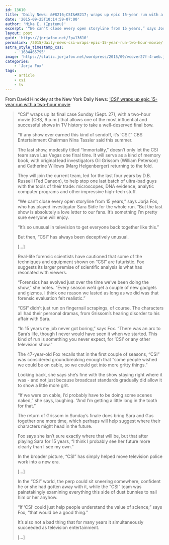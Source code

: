 ```yaml
---
id: 13610
title: 'Daily News: &#8216;CSI&#8217; wraps up epic 15-year run with a two-hour movie'
date: '2015-09-25T10:14:59-07:00'
author: 'Mika E. (Ipstenu)'
excerpt: '“We can’t close every open storyline from 15 years,” says Jorja Fox, who has played investigator Sara Sidle for the whole run. “But the last show is absolutely a love letter to our fans."'
layout: post
guid: 'https://jorjafox.net/?p=13610'
permalink: /2015/daily-news-csi-wraps-epic-15-year-run-two-hour-movie/
astra_style_timestamp_css:
    - '1634465795'
image: 'https://static.jorjafox.net/wordpress/2015/09/vcover27f-4-web.jpg'
categories:
    - 'Jorja Fox'
tags:
    - article
    - csi
    - tv
---
```


From David Hinckley at the New York Daily News: <a href="http://www.nydailynews.com/entertainment/tv/csi-two-hour-goodbye-article-1.2370519">'CSI' wraps up epic 15-year run with a two-hour movie</a>

<blockquote>“CSI” wraps up its final case Sunday (Sept. 27), with a two-hour movie (CBS, 9 p.m.) that allows one of the most influential and successful shows in TV history to take a well-deserved final bow.

“If any show ever earned this kind of sendoff, it’s ‘CSI’,” CBS Entertainment Chairman Nina Tassler said this summer.

The last show, modestly titled “Immortality,” doesn’t only let the CSI team save Las Vegas one final time. It will serve as a kind of memory book, with original lead investigators Gil Grissom (William Peterson) and Catherine Willows (Marg Helgenberger) returning to the fold.

They will join the current team, led for the last four years by D.B. Russell (Ted Danson), to help stop one last batch of ultra-bad guys with the tools of their trade: microscopes, DNA evidence, analytic computer programs and other impressive high-tech stuff.

“We can’t close every open storyline from 15 years,” says Jorja Fox, who has played investigator Sara Sidle for the whole run. “But the last show is absolutely a love letter to our fans. It’s something I’m pretty sure everyone will enjoy.

“It’s so unusual in television to get everyone back together like this.”

But then, “CSI” has always been deceptively unusual.

[...]

Real-life forensic scientists have cautioned that some of the techniques and equipment shown on “CSI” are futuristic. Fox suggests its larger premise of scientific analysis is what has resonated with viewers.

“Forensics has evolved just over the time we’ve been doing the show,” she notes. “Every season we’d get a couple of new gadgets and gizmos. I think one reason we lasted as long as we did was that forensic evaluation felt realistic.”

“CSI” didn’t just run on fingernail scrapings, of course. The characters all had their personal dramas, from Grissom’s hearing disorder to his affair with Sara.

“In 15 years my job never got boring,” says Fox. “There was an arc to Sara’s life, though I never would have seen it when we started. This kind of run is something you never expect, for ‘CSI’ or any other television show.”

The 47-year-old Fox recalls that in the first couple of seasons, “CSI” was considered groundbreaking enough that “some people wished we could be on cable, so we could get into more gritty things.”

Looking back, she says she’s fine with the show staying right where it was - and not just because broadcast standards gradually did allow it to show a little more grit.

“If we were on cable, I’d probably have to be doing some scenes naked,” she says, laughing. “And I’m getting a little long in the tooth for that.”

The return of Grissom in Sunday’s finale does bring Sara and Gus together one more time, which perhaps will help suggest where their characters might head in the future.

Fox says she isn’t sure exactly where that will be, but that after playing Sara for 15 years, “I think I probably see her future more clearly than I see my own.”

In the broader picture, “CSI” has simply helped move television police work into a new era.

[...]

In the “CSI” world, the perp could sit sneering somewhere, confident he or she had gotten away with it, while the “CSI” team was painstakingly examining everything this side of dust bunnies to nail him or her anyhow.

“If ‘CSI’ could just help people understand the value of science,” says Fox, “that would be a good thing.”

It’s also not a bad thing that for many years it simultaneously succeeded as television entertainment.

[...]</blockquote>